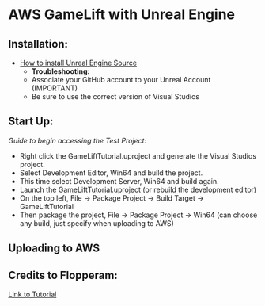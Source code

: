 # AWS GameLift with Unreal Engine

## Installation:

- [How to install Unreal Engine Source](https://docs.unrealengine.com/4.27/en-US/ProgrammingAndScripting/ProgrammingWithCPP/DownloadingSourceCode/)
    - **Troubleshooting:**
    - Associate your GitHub account to your Unreal Account (IMPORTANT)
    - Be sure to use the correct version of Visual Studios

## Start Up:
*Guide to begin accessing the Test Project:*

- Right click the GameLiftTutorial.uproject and generate the Visual Studios project.
- Select Development Editor, Win64 and build the project.
- This time select Development Server, Win64 and build again.
- Launch the GameLiftTutorial.uproject (or rebuild the development editor)
- On the top left, File -> Package Project -> Build Target -> GameLiftTutorial
- Then package the project, File -> Package Project -> Win64 (can choose any build, just specify when uploading to AWS)

## Uploading to AWS




## Credits to Flopperam:

[Link to Tutorial](https://www.youtube.com/watch?v=tOy0xYaP3wA&list=PLa1dM5bPQv0u2IWZRIxtRqwWVJNOUtlbF)

